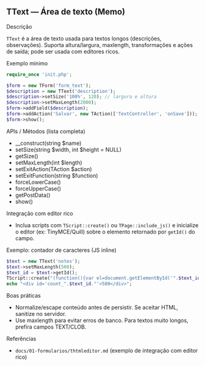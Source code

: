 ## TText — Área de texto (Memo)

Descrição

`TText` é a área de texto usada para textos longos (descrições, observações). Suporta altura/largura, maxlength, transformações e ações de saída; pode ser usada com editores ricos.

Exemplo mínimo

```php
require_once 'init.php';

$form = new TForm('form_text');
$description = new TText('description');
$description->setSize('100%', 120); // largura e altura
$description->setMaxLength(2000);
$form->addField($description);
$form->addAction('Salvar', new TAction(['TextController', 'onSave']));
$form->show();
```

APIs / Métodos (lista completa)

- __construct(string $name)
- setSize(string $width, int $height = NULL)
- getSize()
- setMaxLength(int $length)
- setExitAction(TAction $action)
- setExitFunction(string $function)
- forceLowerCase()
- forceUpperCase()
- getPostData()
- show()

Integração com editor rico

- Inclua scripts com `TScript::create()` ou `TPage::include_js()` e inicialize o editor (ex: TinyMCE/Quill) sobre o elemento retornado por `getId()` do campo.

Exemplo: contador de caracteres (JS inline)

```php
$text = new TText('notes');
$text->setMaxLength(500);
$text_id = $text->getId();
TScript::create("(function(){var el=document.getElementById('".$text_id."');if(el){el.addEventListener('input',function(){var remain=500-this.value.length;document.getElementById('count_".$text_id."').innerText=remain;}})})();");
echo "<div id='count_".$text_id."'>500</div>";
```

Boas práticas

- Normalize/escape conteúdo antes de persistir. Se aceitar HTML, sanitize no servidor.
- Use maxlength para evitar erros de banco. Para textos muito longos, prefira campos TEXT/CLOB.

Referências

- `docs/01-formularios/thtmleditor.md` (exemplo de integração com editor rico)
